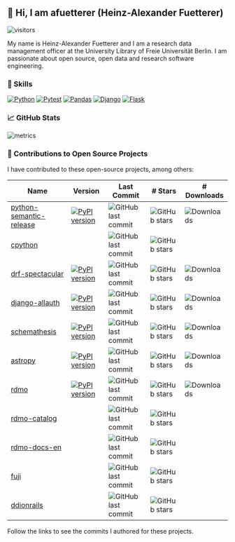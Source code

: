## :wave: Hi, I am afuetterer (Heinz-Alexander Fuetterer)

![visitors](https://vbr.wocr.tk/badge?page_id=afuetterer.afuetterer&color=00cf00)

My name is Heinz-Alexander Fuetterer and I am a research data management officer at the University Library of Freie Universität Berlin. I am passionate about open source, open data and research software engineering.

### :wrench: Skills

[![Python][python-badge]][python]
[![Pytest][pytest-badge]][pytest]
[![Pandas][pandas-badge]][pandas]
[![Django][django-badge]][django]
[![Flask][flask-badge]][flask]

### :chart_with_upwards_trend: GitHub Stats

![metrics](https://metrics.lecoq.io/afuetterer?template=classic&languages=1&base=header%2C%20activity%2C%20community%2C%20repositories%2C%20metadata&base.indepth=false&base.hireable=false&base.skip=false&languages=false&languages.limit=5&languages.threshold=0%25&languages.other=false&languages.colors=github&languages.sections=most-used&languages.indepth=false&languages.analysis.timeout=15&languages.analysis.timeout.repositories=7.5&languages.categories=markup%2C%20programming&languages.recent.categories=markup%2C%20programming&languages.recent.load=300&languages.recent.days=14&config.timezone=Europe%2FBerlin)

### :handshake: Contributions to Open Source Projects

I have contributed to these open-source projects, among others:

<!-- adapted from https://github.com/cjolowicz/cjolowicz/blob/main/README.md -->
<!-- [[[cog

repos = [
    "python-semantic-release/python-semantic-release",
    "python/cpython",
    "tfranzel/drf-spectacular",
    "pennersr/django-allauth",
    "schemathesis/schemathesis",
    "astropy/astropy",
    "rdmorganiser/rdmo",
    "rdmorganiser/rdmo-catalog",
    "rdmorganiser/rdmo-docs-en",
    "pangaea-data-publisher/fuji",
    "ddionrails/ddionrails",
]
not_on_pypi = (
    "pangaea-data-publisher/fuji",
    "python/cpython",
    "ddionrails/ddionrails",
    "rdmorganiser/rdmo-catalog",
    "rdmorganiser/rdmo-docs-en",
)

header = "| Name  | Version | Last Commit | # Stars | # Downloads |\n| ----  | ------- | ----------- | ------- | ----------- |"
cog.outl(header)

for repo in repos:
    org, package = repo.split("/")
    github_url = f"https://github.com/{org}/{package}/commits?author=afuetterer"
    pypi_url = f"https://pypi.org/project/{package}/"
    pypi_version_url = f"https://img.shields.io/pypi/v/{package}"
    last_commit_url = f"https://img.shields.io/github/last-commit/{repo}"
    stars_url = f"https://img.shields.io/github/stars/{repo}"
    downloads_url = f"https://img.shields.io/pypi/dm/{package}"

    github = f"[{package}]({github_url})"
    pypi =f"[![PyPI version]({pypi_version_url})]({pypi_url})"
    last_commit = f"![GitHub last commit]({last_commit_url})"
    stars = f"![GitHub stars]({stars_url})"
    downloads = f"![Downloads]({downloads_url})"

    if repo in not_on_pypi:
        entry = f"| {github} | | {last_commit} | {stars} | |"
    else:
        entry = f"| {github} | {pypi} | {last_commit} | {stars} | {downloads} |"
    cog.outl(entry)

]]] -->
| Name  | Version | Last Commit | # Stars | # Downloads |
| ----  | ------- | ----------- | ------- | ----------- |
| [python-semantic-release](https://github.com/python-semantic-release/python-semantic-release/commits?author=afuetterer) | [![PyPI version](https://img.shields.io/pypi/v/python-semantic-release)](https://pypi.org/project/python-semantic-release/) | ![GitHub last commit](https://img.shields.io/github/last-commit/python-semantic-release/python-semantic-release) | ![GitHub stars](https://img.shields.io/github/stars/python-semantic-release/python-semantic-release) | ![Downloads](https://img.shields.io/pypi/dm/python-semantic-release) |
| [cpython](https://github.com/python/cpython/commits?author=afuetterer) | | ![GitHub last commit](https://img.shields.io/github/last-commit/python/cpython) | ![GitHub stars](https://img.shields.io/github/stars/python/cpython) | |
| [drf-spectacular](https://github.com/tfranzel/drf-spectacular/commits?author=afuetterer) | [![PyPI version](https://img.shields.io/pypi/v/drf-spectacular)](https://pypi.org/project/drf-spectacular/) | ![GitHub last commit](https://img.shields.io/github/last-commit/tfranzel/drf-spectacular) | ![GitHub stars](https://img.shields.io/github/stars/tfranzel/drf-spectacular) | ![Downloads](https://img.shields.io/pypi/dm/drf-spectacular) |
| [django-allauth](https://github.com/pennersr/django-allauth/commits?author=afuetterer) | [![PyPI version](https://img.shields.io/pypi/v/django-allauth)](https://pypi.org/project/django-allauth/) | ![GitHub last commit](https://img.shields.io/github/last-commit/pennersr/django-allauth) | ![GitHub stars](https://img.shields.io/github/stars/pennersr/django-allauth) | ![Downloads](https://img.shields.io/pypi/dm/django-allauth) |
| [schemathesis](https://github.com/schemathesis/schemathesis/commits?author=afuetterer) | [![PyPI version](https://img.shields.io/pypi/v/schemathesis)](https://pypi.org/project/schemathesis/) | ![GitHub last commit](https://img.shields.io/github/last-commit/schemathesis/schemathesis) | ![GitHub stars](https://img.shields.io/github/stars/schemathesis/schemathesis) | ![Downloads](https://img.shields.io/pypi/dm/schemathesis) |
| [astropy](https://github.com/astropy/astropy/commits?author=afuetterer) | [![PyPI version](https://img.shields.io/pypi/v/astropy)](https://pypi.org/project/astropy/) | ![GitHub last commit](https://img.shields.io/github/last-commit/astropy/astropy) | ![GitHub stars](https://img.shields.io/github/stars/astropy/astropy) | ![Downloads](https://img.shields.io/pypi/dm/astropy) |
| [rdmo](https://github.com/rdmorganiser/rdmo/commits?author=afuetterer) | [![PyPI version](https://img.shields.io/pypi/v/rdmo)](https://pypi.org/project/rdmo/) | ![GitHub last commit](https://img.shields.io/github/last-commit/rdmorganiser/rdmo) | ![GitHub stars](https://img.shields.io/github/stars/rdmorganiser/rdmo) | ![Downloads](https://img.shields.io/pypi/dm/rdmo) |
| [rdmo-catalog](https://github.com/rdmorganiser/rdmo-catalog/commits?author=afuetterer) | | ![GitHub last commit](https://img.shields.io/github/last-commit/rdmorganiser/rdmo-catalog) | ![GitHub stars](https://img.shields.io/github/stars/rdmorganiser/rdmo-catalog) | |
| [rdmo-docs-en](https://github.com/rdmorganiser/rdmo-docs-en/commits?author=afuetterer) | | ![GitHub last commit](https://img.shields.io/github/last-commit/rdmorganiser/rdmo-docs-en) | ![GitHub stars](https://img.shields.io/github/stars/rdmorganiser/rdmo-docs-en) | |
| [fuji](https://github.com/pangaea-data-publisher/fuji/commits?author=afuetterer) | | ![GitHub last commit](https://img.shields.io/github/last-commit/pangaea-data-publisher/fuji) | ![GitHub stars](https://img.shields.io/github/stars/pangaea-data-publisher/fuji) | |
| [ddionrails](https://github.com/ddionrails/ddionrails/commits?author=afuetterer) | | ![GitHub last commit](https://img.shields.io/github/last-commit/ddionrails/ddionrails) | ![GitHub stars](https://img.shields.io/github/stars/ddionrails/ddionrails) | |
<!-- [[[end]]] -->

Follow the links to see the commits I authored for these projects.

<!-- Markdown links -->

[python]: https://www.python.org
[python-badge]: https://img.shields.io/badge/python-3670A0?style=for-the-badge&logo=python&logoColor=white
[pytest]: https://docs.pytest.org
[pytest-badge]: https://img.shields.io/badge/Pytest-0A9EDC.svg?style=for-the-badge&logo=Pytest&logoColor=white
[pandas]: https://pandas.pydata.org
[pandas-badge]: https://img.shields.io/badge/pandas-%23150458.svg?style=for-the-badge&logo=pandas&logoColor=white
[django]: https://www.djangoproject.com
[django-badge]: https://img.shields.io/badge/django-%23092E20.svg?style=for-the-badge&logo=django&logoColor=white
[flask]: https://flask.palletsprojects.com
[flask-badge]: https://img.shields.io/badge/Flask-000000?style=for-the-badge&logo=flask&logoColor=white

<!-- 
metrics: https://github.com/lowlighter/metrics
-->
